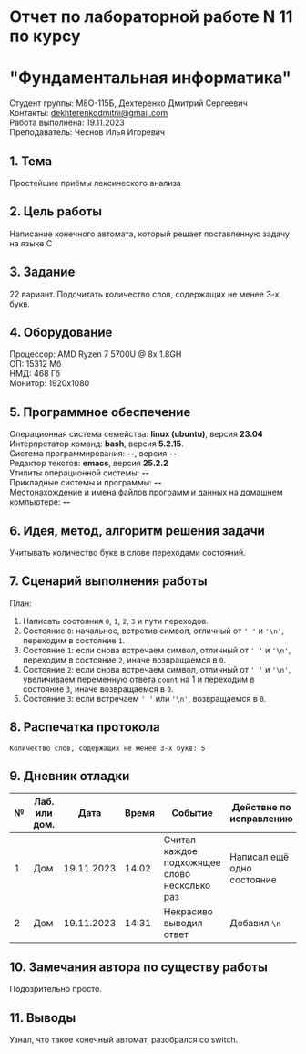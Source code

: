 # Отчет по лабораторной работе N 11 по курсу
# "Фундаментальная информатика"

Студент группы: M8О-115Б, Дехтеренко Дмитрий Сергеевич\
Контакты: dekhterenkodmitrii@gmail.com \
Работа выполнена: 19.11.2023\
Преподаватель: Чеснов Илья Игоревич

## 1. Тема

Простейшие приёмы лексического анализа

## 2. Цель работы

Написание конечного автомата, который решает поставленную задачу на языке C

## 3. Задание

22 вариант. Подсчитать количество слов, содержащих не менее 3-х букв.

## 4. Оборудование

Процессор: AMD Ryzen 7 5700U @ 8x 1.8GH\
ОП: 15312 Мб\
НМД: 468 Гб\
Монитор: 1920x1080

## 5. Программное обеспечение

Операционная система семейства: **linux (ubuntu)**, версия **23.04**\
Интерпретатор команд: **bash**, версия **5.2.15**.\
Система программирования: **--**, версия **--**\
Редактор текстов: **emacs**, версия **25.2.2**\
Утилиты операционной системы: **--**\
Прикладные системы и программы: **--**\
Местонахождение и имена файлов программ и данных на домашнем компьютере: **--**

## 6. Идея, метод, алгоритм решения задачи

Учитывать количество букв в слове переходами состояний.

## 7. Сценарий выполнения работы

План:
1. Написать состояния `0`, `1`, `2`, `3` и пути переходов.
2. Состояние `0`: начальное, встретив символ, отличный от `' '` и `'\n'`, переходим в состояние `1`.
3. Состояние `1`: если снова встречаем символ, отличный от `' '` и `'\n'`, переходим в состояние `2`, иначе возвращаемся в `0`.
4. Состояние `2`: если снова встречаем символ, отличный от `' '` и `'\n'`, увеличиваем переменную ответа `count` на 1 и переходим в состояние `3`, иначе возвращаемся в `0`.
5. Состояние `3`: если встречаем `' '` или `'\n'`, возвращаемся в `0`.

## 8. Распечатка протокола

```
Количество слов, содержащих не менее 3-х букв: 5

```

## 9. Дневник отладки

| № | Лаб. или дом. | Дата       | Время     | Событие                                                | Действие по исправлению   | Примечание     |
|---|---------------|------------|-----------|--------------------------------------------------------|---------------------------|----------------|
|1  | Дом           | 19.11.2023 | 14:02     | Считал каждое подхожящее слово несколько раз               | Написал ещё одно состояние             | |
|2  | Дом           | 19.11.2023 | 14:31     | Некрасиво выводил ответ               | Добавил `\n`| Теперь красиво|

## 10. Замечания автора по существу работы

Подозрительно просто. 

## 11. Выводы

Узнал, что такое конечный автомат, разобрался со switch.

